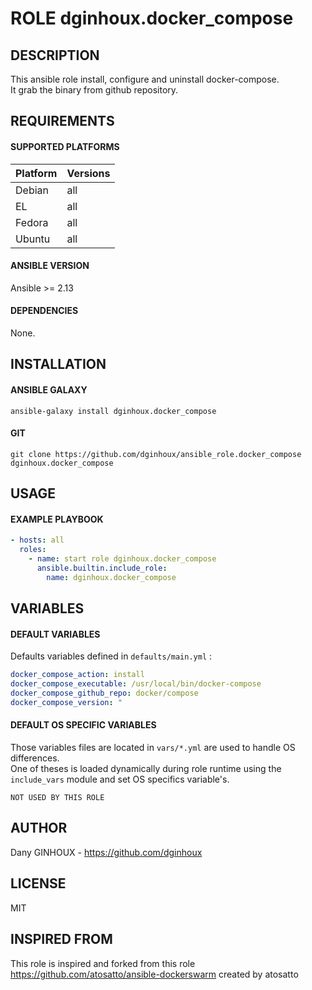 # ROLE dginhoux.docker_compose



## DESCRIPTION

This ansible role install, configure and uninstall docker-compose.<br />
It grab the binary from github repository.



## REQUIREMENTS

#### SUPPORTED PLATFORMS

| Platform | Versions |
|----------|----------|
| Debian | all |
| EL | all |
| Fedora | all |
| Ubuntu | all |

#### ANSIBLE VERSION

Ansible >= 2.13

#### DEPENDENCIES

None.



## INSTALLATION

#### ANSIBLE GALAXY

```shell
ansible-galaxy install dginhoux.docker_compose
```
#### GIT

```shell
git clone https://github.com/dginhoux/ansible_role.docker_compose dginhoux.docker_compose
```


## USAGE

#### EXAMPLE PLAYBOOK

```yaml
- hosts: all
  roles:
    - name: start role dginhoux.docker_compose
      ansible.builtin.include_role:
        name: dginhoux.docker_compose
```


## VARIABLES

#### DEFAULT VARIABLES

Defaults variables defined in `defaults/main.yml` : 

```yaml
docker_compose_action: install
docker_compose_executable: /usr/local/bin/docker-compose
docker_compose_github_repo: docker/compose
docker_compose_version: "
```

#### DEFAULT OS SPECIFIC VARIABLES

Those variables files are located in `vars/*.yml` are used to handle OS differences.<br />
One of theses is loaded dynamically during role runtime using the `include_vars` module and set OS specifics variable's.

`NOT USED BY THIS ROLE`


## AUTHOR

Dany GINHOUX - https://github.com/dginhoux



## LICENSE

MIT


## INSPIRED FROM

This role is inspired and forked from this role https://github.com/atosatto/ansible-dockerswarm created by atosatto

